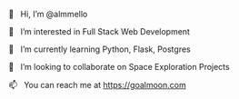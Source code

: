 👋  &nbsp; Hi, I’m @almmello

👀  &nbsp; I’m interested in Full Stack Web Development

🌱  &nbsp; I’m currently learning Python, Flask, Postgres

💞️  &nbsp; I’m looking to collaborate on Space Exploration Projects

📫  &nbsp; You can reach me at https://goalmoon.com

